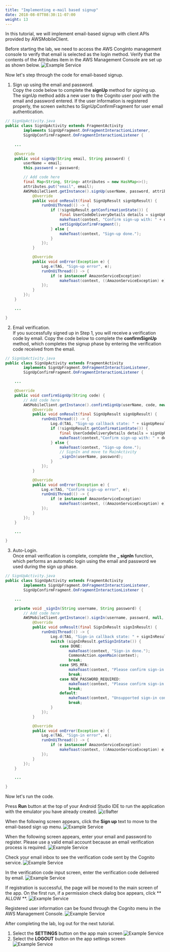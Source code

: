```yaml
---
title: "Implementing e-mail based signup"
date: 2018-08-07T08:30:11-07:00
weight: 13
---
```


In this tutorial, we will implement email-based signup with client APIs provided by AWSMobileClient.

Before starting the lab, we need to access the AWS Conginto management console to verify that email is selected as the login method. Verify that the contents of the Attributes item in the AWS Management Console are set up as shown below.
![Example Service](/images/amplify-auth-congito-attr.png)

Now let's step through the code for email-based signup.

1. Sign up using the email and password. <br>Copy the code below to complete the **signUp** method for signing up. The signUp method adds a new user to the Cognito user pool with the email and password entered. If the user information is registered properly, the screen switches to SignUpConfirmFragment for user email authentication.
```java
// SignUpActivity.java
public class SignUpActivity extends FragmentActivity
        implements SignUpFragment.OnFragmentInteractionListener,
        SignUpConfirmFragment.OnFragmentInteractionListener {
    
    ...

    @Override
    public void signUp(String email, String password) {
        userName = email;
        this.password = password;

        // Add code here
        final Map<String, String> attributes = new HashMap<>();
        attributes.put("email", email);
        AWSMobileClient.getInstance().signUp(userName, password, attributes, null, new Callback<SignUpResult>() {
            @Override
            public void onResult(final SignUpResult signUpResult) {
                runOnUiThread(() -> {
                    if (!signUpResult.getConfirmationState()) {
                        final UserCodeDeliveryDetails details = signUpResult.getUserCodeDeliveryDetails();
                        makeToast(context, "Confirm sign-up with: " + details.getDestination());
                        setSignUpConfirmFragment();
                    } else {
                        makeToast(context, "Sign-up done.");
                    }
                });
            }

            @Override
            public void onError(Exception e) {
                Log.e(TAG, "Sign-up error", e);
                runOnUiThread(() -> {
                    if (e instanceof AmazonServiceException)
                        makeToast(context, ((AmazonServiceException) e).getErrorMessage());
                });
            }
        });
    }

    ...

}
```

2. Email verification. <br>If you successfully signed up in Step 1, you will receive a verification code by email. Copy the code below to complete the **confirmSignUp** method, which completes the signup phase by entering the verification code received from the email.
```java
// SignUpActivity.java
public class SignUpActivity extends FragmentActivity
        implements SignUpFragment.OnFragmentInteractionListener,
        SignUpConfirmFragment.OnFragmentInteractionListener {

    ...

    @Override
    public void confirmSignUp(String code) {
        // Add code here
        AWSMobileClient.getInstance().confirmSignUp(userName, code, new Callback<SignUpResult>() {
            @Override
            public void onResult(final SignUpResult signUpResult) {
                runOnUiThread(() -> {
                    Log.d(TAG, "Sign-up callback state: " + signUpResult.getConfirmationState());
                    if (!signUpResult.getConfirmationState()) {
                        final UserCodeDeliveryDetails details = signUpResult.getUserCodeDeliveryDetails();
                        makeToast(context,"Confirm sign-up with: " + details.getDestination());
                    } else {
                        makeToast(context, "Sign-up done.");
                        // SignIn and move to MainActivity
                        _signIn(userName, password);
                    }
                });
            }

            @Override
            public void onError(Exception e) {
                Log.e(TAG, "Confirm sign-up error", e);
                runOnUiThread(() -> {
                    if (e instanceof AmazonServiceException)
                        makeToast(context, ((AmazonServiceException) e).getErrorMessage());
                });
            }
        });
    }

    ...

}

```

3. Auto-Login. <br>Once email verification is complete, complete the **_ signIn** function, which performs an automatic login using the email and password we used during the sign up phase.
```java
// SignUpActivity.java
public class SignUpActivity extends FragmentActivity
        implements SignUpFragment.OnFragmentInteractionListener,
        SignUpConfirmFragment.OnFragmentInteractionListener {

    ...

    private void _signIn(String username, String password) {
        // Add code here
        AWSMobileClient.getInstance().signIn(username, password, null, new Callback<SignInResult>() {
            @Override
            public void onResult(final SignInResult signInResult) {
                runOnUiThread(() -> {
                    Log.d(TAG, "Sign-in callback state: " + signInResult.getSignInState());
                    switch (signInResult.getSignInState()) {
                        case DONE:
                            makeToast(context, "Sign-in done.");
                            CommonAction.openMain(context);
                            break;
                        case SMS_MFA:
                            makeToast(context, "Please confirm sign-in with SMS.");
                            break;
                        case NEW_PASSWORD_REQUIRED:
                            makeToast(context, "Please confirm sign-in with new password.");
                            break;
                        default:
                            makeToast(context, "Unsupported sign-in confirmation: " + signInResult.getSignInState());
                            break;
                    }
                });
            }

            @Override
            public void onError(Exception e) {
                Log.e(TAG, "Sign-in error", e);
                runOnUiThread(() -> {
                    if (e instanceof AmazonServiceException)
                        makeToast(context, ((AmazonServiceException) e).getErrorMessage());
                });
            }
        });
    }

    ...

}

```

Now let's run the code.

Press **Run** button at the top of your Android Studio IDE to run the application with the emulator you have already created.
![c9after](/images/run.png)

When the following screen appears, click the **Sign up** text to move to the email-based sign up menu.
![Example Service](/images/amplify-auth-login-main.png)

When the following screen appears, enter your email and password to register. Please use a valid email account because an email verification process is required.
![Example Service](/images/app-signup.png)

Check your email inbox to see the verification code sent by the Cognito service.
![Example Service](/images/auth-email-verfication.png)

In the verification code input screen, enter the verification code delivered by email.
![Example Service](/images/app-email-verification.png)

If registration is successful, the page will be moved to the main screen of the app. On the first run, if a permission check dialog box appears, click ** ALLOW **.
![Example Service](/images/app-main-init.png)

Registered user information can be found through the Cognito menu in the AWS Management Console.
![Example Service](/images/auth-cognito-email-user.png)


After completing the lab, log out for the next tutorial.

1. Select the **SETTINGS** button on the app main screen
![Example Service](/images/app-main-empty.png)
2. Select the **LOGOUT** button on the app settings screen
![Example Service](/images/app-settings.png)
